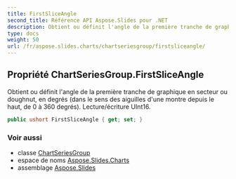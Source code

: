 ```yaml
---
title: FirstSliceAngle
second_title: Référence API Aspose.Slides pour .NET
description: Obtient ou définit l'angle de la première tranche de graphique en secteur ou doughnut en degrés dans le sens des aiguilles d'une montre depuis le haut, de 0 à 360 degrés. Lecture/écriture UInt16.
type: docs
weight: 50
url: /fr/aspose.slides.charts/chartseriesgroup/firstsliceangle/
---
```


## Propriété ChartSeriesGroup.FirstSliceAngle

Obtient ou définit l'angle de la première tranche de graphique en secteur ou doughnut, en degrés (dans le sens des aiguilles d'une montre depuis le haut, de 0 à 360 degrés). Lecture/écriture UInt16.

```csharp
public ushort FirstSliceAngle { get; set; }
```

### Voir aussi

* classe [ChartSeriesGroup](../../chartseriesgroup)
* espace de noms [Aspose.Slides.Charts](../../chartseriesgroup)
* assemblage [Aspose.Slides](../../../)

<!-- NE PAS MODIFIER : généré par xmldocmd pour Aspose.Slides.dll -->